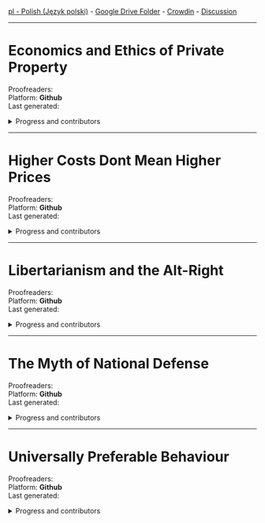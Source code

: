 
[pl - Polish (Język polski)](https://github.com/ancap-ch/from-en/tree/utopian/pl) - [Google Drive Folder](https://drive.google.com/open?id=1C80huqY7CLxuiio7CEYcTR18w6SdWQFi) - [Crowdin](https://crowdin.com/project/ancap-ch/pl) - [Discussion](https://PL.ancap.ch)

---

# Economics and Ethics of Private Property    
Proofreaders:   
Platform: **Github**  
Last generated:  

<details>
  <summary>Progress and contributors</summary>

| file name | translated | reviewed | words | translators | arbitrary | arbitrary |
| - | - | - | - | - | - | - |
| 01_pref2nd_ed.md | :x: | :x: |    210 | | | |
| 02_pref1st_ed.md | :x: | :x: |    400 | | | |
| 03_p01.md | :x: | :x: |    001 | | | |
| 03_p01_ch01_01.md | :x: | :x: | 4k 150 | | | |
| 03_p01_ch01_02.md | :x: | :x: | 4k 650 | | | |
| 03_p01_ch01_03.md | :x: | :x: | 3k 280 | | | |
| 03_p01_ch02_01.md | :x: | :x: | 3k 510 | | | |
| 03_p01_ch02_02.md | :x: | :x: | 2k 590 | | | |
| 03_p01_ch02_03.md | :x: | :x: | 3k 440 | | | |
| 03_p01_ch02_04.md | :x: | :x: | 3k 510 | | | |
| 03_p01_ch02_05.md | :x: | :x: | 3k 280 | | | |
| 03_p01_ch03_01.md | :x: | :x: | 2k 370 | | | |
| 03_p01_ch03_02.md | :x: | :x: | 2k 580 | | | |
| 03_p01_ch03_03.md | :x: | :x: | 2k 820 | | | |
| 03_p01_ch03_04.md | :x: | :x: | 3k 550 | | | |
| 03_p01_ch03_05.md | :x: | :x: | 3k 570 | | | |
| 03_p01_ch04_01.md | :x: | :x: | 4k 300 | | | |
| 03_p01_ch04_02.md | :x: | :x: | 4k 000 | | | |
| 03_p01_ch05_01.md | :x: | :x: | 2k 400 | | | |
| 03_p01_ch05_02.md | :x: | :x: | 3k 470 | | | |
| 03_p01_ch05_03.md | :x: | :x: | 3k 920 | | | |
| 03_p01_ch05_04.md | :x: | :x: | 2k 930 | | | |
| 03_p01_ch06_01.md | :x: | :x: | 2k 940 | | | |
| 03_p01_ch06_02.md | :x: | :x: | 4k 530 | | | |
| 03_p01_ch06_03.md | :x: | :x: | 3k 860 | | | |
| 03_p01_ch07_01.md | :x: | :x: | 2k 830 | | | |
| 03_p01_ch07_02.md | :x: | :x: | 3k 260 | | | |
| 03_p01_ch07_03.md | :x: | :x: | 2k 950 | | | |
| 03_p01_ch07_04.md | :x: | :x: | 2k 660 | | | |
| 03_p01_ch07_05.md | :x: | :x: | 3k 620 | | | |
| 03_p01_ch07_06.md | :x: | :x: | 3k 600 | | | |
| 03_p01_ch08.md | :x: | :x: | 2k 430 | | | |
| < more files to be added > | | | 0  000 | | | |
| 03_p02.md | :x: | :x: |    001 | | | |
| 03_p02_ch13.md | :x: | :x: | 2k 560 | | | |
| < more files to be added > | | | 0  000 | | | |

</details>



---

# Higher Costs Dont Mean Higher Prices    
Proofreaders:   
Platform: **Github**  
Last generated:  

<details>
  <summary>Progress and contributors</summary>

| file name | translated | reviewed | words | translators | arbitrary | arbitrary |
| - | - | - | - | - | - | - |
| essay.md | :x: | :x: | 1k 220 | | | | | |

</details>

---

# Libertarianism and the Alt-Right    
Proofreaders:   
Platform: **Github**  
Last generated:  

<details>
  <summary>Progress and contributors</summary>

| file name | translated | reviewed | words | translators | arbitrary | arbitrary |
| - | - | - | - | - | - | - |
| 01_speech.md | :x: | :x: | 7k 100 | | | | | |

</details>


---

# The Myth of National Defense    
Proofreaders:   
Platform: **Github**  
Last generated:  

<details>
  <summary>Progress and contributors</summary>

| file name | translated | reviewed | words | translators | arbitrary | arbitrary |
| - | - | - | - | - | - | - |
| intro.md | :x: | :x: | 5k 050 | | | | | |
| < more files to be added > | :x: | :x: |  | | | | | |

</details>


---

# Universally Preferable Behaviour    
Proofreaders:   
Platform: **Github**  
Last generated:  

<details>
  <summary>Progress and contributors</summary>

| file name | translated | reviewed | words | translators | arbitrary | arbitrary |
| - | - | - | - | - | - | - |
| p00_ch01_foreword.md | :x: | :x: | 2k 380 | | | | | |
| p00_ch02_intro.md | :x: | :x: | 3k 220 | | | | | |
| p01.md | :x: | :x: |    001 | | | | | |
| p01_ch01_a_framework.md | :x: | :x: | 1k 980 | | | | | |
| p01_ch02_internal.md | :x: | :x: |    540  | | | | | |
| p01_ch03_ethics.md | :x: | :x: | 1k 410 | | | | | |
| p01_ch04_pref.md | :x: | :x: | 2k 040 | | | | | |
| p01_ch05_01_univ.md | :x: | :x: | 1k 520 | | | | | |
| p01_ch05_02_univ.md | :x: | :x: | 3k 090 | | | | | |
| p01_ch06_upb.md | :x: | :x: | 2k 350 | | | | | |
| p01_ch07_init.md | :x: | :x: |    910 | | | | | |
| p01_ch08_lifeboat.md | :x: | :x: | 1k 500 | | | | | |
| p01_ch09_the_beast.md | :x: | :x: | 1k 190 | | | | | |
| p02.md | :x: | :x: |    001 | | | | | |
| p02_ch01_ethical_categories.md | :x: | :x: |    770 | | | | | |
| p02_ch02_.._rape.md | :x: | :x: | 3k 310 | | | | | |
| p02_ch03_.._murder.md | :x: | :x: | 1k 050 | | | | | |
| p02_ch04_.._theft.md | :x: | :x: | 3k 550 | | | | | |
| p02_ch05_.._fraud.md | :x: | :x: |    770 | | | | | |
| p02_ch06_.._lying.md | :x: | :x: |    500 | | | | | |
| p02_ch07_01_.._upb.md | :x: | :x: | 2k 400 | | | | | |
| p02_ch07_02_.._upb.md | :x: | :x: | 1k 110 | | | | | |
| p03.md | :x: | :x: |    001 | | | | | |
| p03_ch01_.._behaviour.md | :x: | :x: |    180 | | | | | |
| p03_ch02_.._revisited.md | :x: | :x: | 1k 200 | | | | | |
| p03_ch03_01_..existence.md | :x: | :x: | 3k 320 | | | | | |
| p03_ch03_02_..existence.md | :x: | :x: | 2k 780 | | | | | |
| p03_ch03_03_..existence.md | :x: | :x: | 2k 260 | | | | | |
| p03_ch04_additional_proofs.md | :x: | :x: |    480 | | | | | |
| p03_ch05_parallels.md | :x: | :x: | 1k 070 | | | | | |
| p04.md | :x: | :x: | 1k 260 | | | | | |
| p05_appendices.md | :x: | :x: |    880 | | | | | |

</details>


